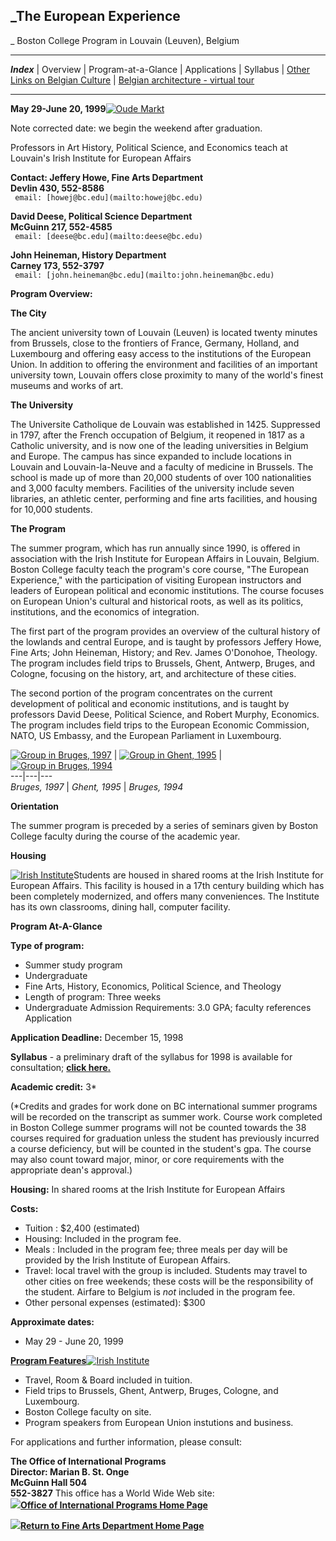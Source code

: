 ##  _The European Experience  
_ Boston College Program in Louvain (Leuven), Belgium

* * *

**_Index_** | Overview | Program-at-a-Glance | Applications | Syllabus |
[Other Links on Belgian Culture](links/belgian_links.html) | [Belgian
architecture - virtual
tour](http://www.bc.edu/bc_org/avp/cas/fnart/arch/belgium.html)

* * *

  


**May 29-June 20, 1999**[![Oude
Markt](gifs/oudemarkt_t2.jpg)](gifs/oudemarkt.jpg)

Note corrected date:  we begin the weekend after graduation.

Professors in Art History, Political Science, and Economics teach at Louvain's
Irish Institute for European Affairs

**Contact: Jeffery Howe, Fine Arts Department**  
**Devlin 430, 552-8586**  
` email: [howej@bc.edu](mailto:howej@bc.edu)`

**David Deese, Political Science Department**  
**McGuinn 217, 552-4585**  
` email: [deese@bc.edu](mailto:deese@bc.edu)`

**John Heineman, History Department**  
**Carney 173, 552-3797**  
` email: [john.heineman@bc.edu](mailto:john.heineman@bc.edu)`

**Program Overview:**

**The City**

The ancient university town of Louvain (Leuven) is located twenty minutes from
Brussels, close to the frontiers of France, Germany, Holland, and Luxembourg
and offering easy access to the institutions of the European Union. In
addition to offering the environment and facilities of an important university
town, Louvain offers close proximity to many of the world's finest museums and
works of art.

**The University**

The Universite Catholique de Louvain was established in 1425. Suppressed in
1797, after the French occupation of Belgium, it reopened in 1817 as a
Catholic university, and is now one of the leading universities in Belgium and
Europe. The campus has since expanded to include locations in Louvain and
Louvain-la-Neuve and a faculty of medicine in Brussels. The school is made up
of more than 20,000 students of over 100 nationalities and 3,000 faculty
members. Facilities of the university include seven libraries, an athletic
center, performing and fine arts facilities, and housing for 10,000 students.

**The Program**

The summer program, which has run annually since 1990, is offered in
association with the Irish Institute for European Affairs in Louvain, Belgium.
Boston College faculty teach the program's core course, "The European
Experience," with the participation of visiting European instructors and
leaders of European political and economic institutions. The course focuses on
European Union's cultural and historical roots, as well as its politics,
institutions, and the economics of integration.

The first part of the program provides an overview of the cultural history of
the lowlands and central Europe, and is taught by professors Jeffery Howe,
Fine Arts; John Heineman, History; and Rev. James O'Donohoe, Theology. The
program includes field trips to Brussels, Ghent, Antwerp, Bruges, and Cologne,
focusing on the history, art, and architecture of these cities.

The second portion of the program concentrates on the current development of
political and economic institutions, and is taught by professors David Deese,
Political Science, and Robert Murphy, Economics. The program includes field
trips to the European Economic Commission, NATO, US Embassy, and the European
Parliament in Luxembourg.

  [![Group in Bruges, 1997](gifs/bruges97_t2.jpg)](gifs/bruges97.jpg) |
[![Group in Ghent, 1995](gifs/ghent95_t2.jpg)](gifs/ghent95.jpg) |  [![Group
in Bruges, 1994](gifs/bruges94_t2.jpg)](gifs/bruges94.jpg)  
---|---|---  
_Bruges, 1997_ |  _Ghent, 1995_ |  _Bruges, 1994_  
  
**Orientation**

The summer program is preceded by a series of seminars given by Boston College
faculty during the course of the academic year.

**Housing**

[![Irish Institute](gifs/irishinst2_t2.jpg)](gifs/irishinst2.jpg)Students are
housed in shared rooms at the Irish Institute for European Affairs. This
facility is housed in a 17th century building which has been completely
modernized, and offers many conveniences. The Institute has its own
classrooms, dining hall, computer facility.

**Program At-A-Glance**

**Type of program:**

  * Summer study program
  * Undergraduate
  * Fine Arts, History, Economics, Political Science, and Theology
  * Length of program: Three weeks
  * Undergraduate Admission Requirements: 3.0 GPA; faculty references Application

**Application Deadline:** December 15, 1998

**Syllabus** \- a preliminary draft of the syllabus for 1998 is available for
consultation; **[click here.](leuven/syllabus_bel.html)**

**Academic credit:** 3*

(*Credits and grades for work done on BC international summer programs will be
recorded on the transcript as summer work. Course work completed in Boston
College summer programs will not be counted towards the 38 courses required
for graduation unless the student has previously incurred a course deficiency,
but will be counted in the student's gpa. The course may also count toward
major, minor, or core requirements with the appropriate dean's approval.)

**Housing:** In shared rooms at the Irish Institute for European Affairs

**Costs:**

  * Tuition : $2,400 (estimated)
  * Housing: Included in the program fee.
  * Meals : Included in the program fee; three meals per day will be provided by the Irish Institute of European Affairs.
  * Travel: local travel with the group is included. Students may travel to other cities on free weekends; these costs will be the responsibility of the student. Airfare to Belgium is _not_ included in the program fee.
  * Other personal expenses (estimated): $300

**Approximate dates:**

  * May 29 - June 20, 1999

**[Program Features](gifs/irishinst1.jpg)**[![Irish
Institute](gifs/irishinst1_t2.jpg)](gifs/irishinst1.jpg)

  * Travel, Room  & Board included in tuition.
  * Field trips to Brussels, Ghent, Antwerp, Bruges, Cologne, and Luxembourg.
  * Boston College faculty on site.
  * Program speakers from European Union instutions and business.

For applications and further information, please consult:

**The Office of International Programs**  
**Director: Marian B. St. Onge**  
**McGuinn Hall 504**  
**552-3827** This office has a World Wide Web site:  
[![](clipart/purpball.gif)](http://www.bc.edu/bc_org/avp/acavp/inprg/default.html)**[Office
of International Programs Home
Page](http://www.bc.edu/bc_org/avp/acavp/inprg/default.html)**

  
[![](clipart/MARTIN4X.GIF)](art.html)**[Return to Fine Arts Department Home
Page](art.html)**

